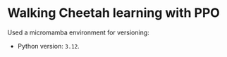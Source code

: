 # Walking Cheetah learning with PPO

Used a micromamba environment for versioning:

- Python version: `3.12`.